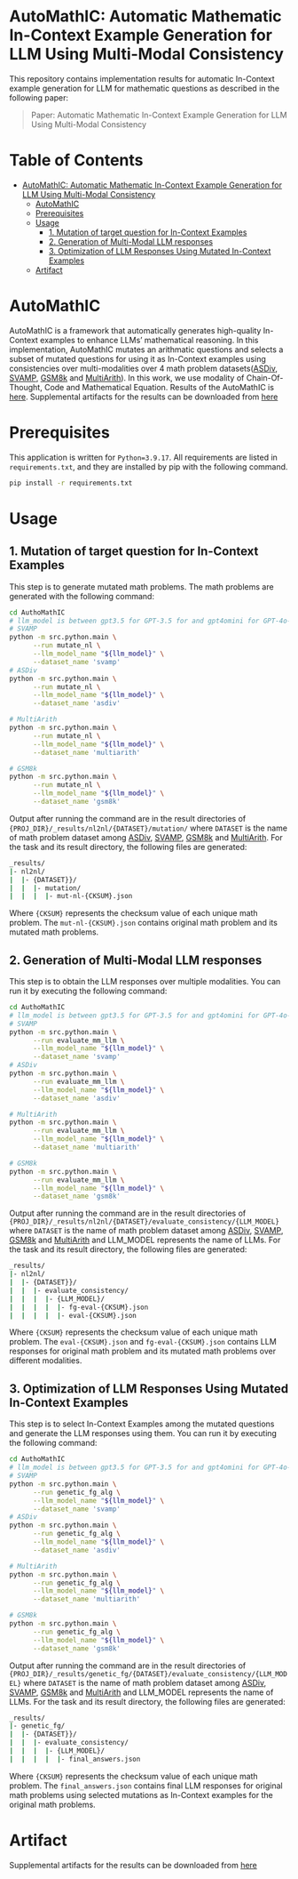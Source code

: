 # AutoMathIC: Automatic Mathematic In-Context Example Generation for LLM Using Multi-Modal Consistency

This repository contains implementation results for automatic In-Context example generation for LLM for mathematic questions as described in the following paper:

> Paper: Automatic Mathematic In-Context Example Generation for LLM Using Multi-Modal Consistency

Table of Contents
=================

   * [AutoMathIC: Automatic Mathematic In-Context Example Generation for LLM Using Multi-Modal Consistency](#automathic-ic-generation)
      * [AutoMathIC](#automathic)
      * [Prerequisites](#prerequisites)
      * [Usage](#usage)
         * [1. Mutation of target question for In-Context Examples](#1-mutation-of-target-question-for-in-context-examples)
         * [2. Generation of Multi-Modal LLM responses](#2-generation-of-multi-modal-llm-responses)
         * [3. Optimization of LLM Responses Using Mutated In-Context Examples](#3-optimization-of-llm-responses-using-mutated-in-context-examples)
      * [Artifact](#artifact)

# AutoMathIC

AutoMathIC is a framework that automatically generates high-quality In-
Context examples to enhance LLMs’ mathematical reasoning. In this implementation, AutoMathIC mutates an arithmatic questions and selects a subset of mutated questions for using it as In-Context examples using consistencies over multi-modalities over 4 math problem datasets([ASDiv](https://aclanthology.org/2020.acl-main.92/), [SVAMP](https://arxiv.org/abs/2103.07191), [GSM8k](https://arxiv.org/abs/2110.14168) and [MultiArith](https://arxiv.org/abs/1608.01413)). In this work, we use modality of Chain-Of-Thought, Code and Mathematical Equation.
Results of the AutoMathIC is [here](_results/README.md). Supplemental artifacts for the results can be downloaded from [here](_downloads/README.md)

Prerequisites
=================
This application is written for ```Python=3.9.17```. All requirements are listed in ```requirements.txt```, and they are installed by pip with the following command.
```bash
pip install -r requirements.txt
```

Usage
=================
## 1. Mutation of target question for In-Context Examples
This step is to generate mutated math problems. 
The math problems are generated with the following command:
```bash
cd AuthoMathIC
# llm_model is between gpt3.5 for GPT-3.5 for and gpt4omini for GPT-4o-mini
# SVAMP
python -m src.python.main \
      --run mutate_nl \
      --llm_model_name "${llm_model}" \
      --dataset_name 'svamp'
# ASDiv
python -m src.python.main \
      --run mutate_nl \
      --llm_model_name "${llm_model}" \
      --dataset_name 'asdiv'

# MultiArith
python -m src.python.main \
      --run mutate_nl \
      --llm_model_name "${llm_model}" \
      --dataset_name 'multiarith'

# GSM8k
python -m src.python.main \
      --run mutate_nl \
      --llm_model_name "${llm_model}" \
      --dataset_name 'gsm8k'
```

Output after running the command are in the result directories of `{PROJ_DIR}/_results/nl2nl/{DATASET}/mutation/` where `DATASET` is the name of math problem dataset among [ASDiv](https://aclanthology.org/2020.acl-main.92/), [SVAMP](https://arxiv.org/abs/2103.07191), [GSM8k](https://arxiv.org/abs/2110.14168) and [MultiArith](https://arxiv.org/abs/1608.01413). 
For the task and its result directory, the following files are generated:
```bash
_results/
|- nl2nl/
|  |- {DATASET}}/
|  |  |- mutation/
|  |  |  |- mut-nl-{CKSUM}.json
``` 
Where `{CKSUM}` represents the checksum value of each unique math problem.
The `mut-nl-{CKSUM}.json` contains original math problem and its mutated math problems.

## 2. Generation of Multi-Modal LLM responses
This step is to obtain the LLM responses over multiple modalities. You can run it by executing the following command:
```bash
cd AuthoMathIC
# llm_model is between gpt3.5 for GPT-3.5 for and gpt4omini for GPT-4o-mini
# SVAMP
python -m src.python.main \
      --run evaluate_mm_llm \
      --llm_model_name "${llm_model}" \
      --dataset_name 'svamp'
# ASDiv
python -m src.python.main \
      --run evaluate_mm_llm \
      --llm_model_name "${llm_model}" \
      --dataset_name 'asdiv'

# MultiArith
python -m src.python.main \
      --run evaluate_mm_llm \
      --llm_model_name "${llm_model}" \
      --dataset_name 'multiarith'

# GSM8k
python -m src.python.main \
      --run evaluate_mm_llm \
      --llm_model_name "${llm_model}" \
      --dataset_name 'gsm8k'
```

Output after running the command are in the result directories of `{PROJ_DIR}/_results/nl2nl/{DATASET}/evaluate_consistency/{LLM_MODEL}` where `DATASET` is the name of math problem dataset among [ASDiv](https://aclanthology.org/2020.acl-main.92/), [SVAMP](https://arxiv.org/abs/2103.07191), [GSM8k](https://arxiv.org/abs/2110.14168) and [MultiArith](https://arxiv.org/abs/1608.01413) and LLM_MODEL represents the name of LLMs. 
For the task and its result directory, the following files are generated:
```bash
_results/
|- nl2nl/
|  |- {DATASET}}/
|  |  |- evaluate_consistency/
|  |  |  |- {LLM_MODEL}/
|  |  |  |  |- fg-eval-{CKSUM}.json
|  |  |  |  |- eval-{CKSUM}.json
``` 
Where `{CKSUM}` represents the checksum value of each unique math problem.
The `eval-{CKSUM}.json` and `fg-eval-{CKSUM}.json` contains LLM responses for original math problem and its mutated math problems over different modalities.

## 3. Optimization of LLM Responses Using Mutated In-Context Examples
This step is to select In-Context Examples among the mutated questions and generate the LLM responses using them. You can run it by executing the following command:
```bash
cd AuthoMathIC
# llm_model is between gpt3.5 for GPT-3.5 for and gpt4omini for GPT-4o-mini
# SVAMP
python -m src.python.main \
      --run genetic_fg_alg \
      --llm_model_name "${llm_model}" \
      --dataset_name 'svamp'
# ASDiv
python -m src.python.main \
      --run genetic_fg_alg \
      --llm_model_name "${llm_model}" \
      --dataset_name 'asdiv'

# MultiArith
python -m src.python.main \
      --run genetic_fg_alg \
      --llm_model_name "${llm_model}" \
      --dataset_name 'multiarith'

# GSM8k
python -m src.python.main \
      --run genetic_fg_alg \
      --llm_model_name "${llm_model}" \
      --dataset_name 'gsm8k'
```

Output after running the command are in the result directories of 
`{PROJ_DIR}/_results/genetic_fg/{DATASET}/evaluate_consistency/{LLM_MODEL}` where `DATASET` is the name of math problem dataset among [ASDiv](https://aclanthology.org/2020.acl-main.92/), [SVAMP](https://arxiv.org/abs/2103.07191), [GSM8k](https://arxiv.org/abs/2110.14168) and [MultiArith](https://arxiv.org/abs/1608.01413) and LLM_MODEL represents the name of LLMs. 
For the task and its result directory, the following files are generated:
```bash
_results/
|- genetic_fg/
|  |- {DATASET}}/
|  |  |- evaluate_consistency/
|  |  |  |- {LLM_MODEL}/
|  |  |  |  |- final_answers.json
``` 
Where `{CKSUM}` represents the checksum value of each unique math problem.
The `final_answers.json` contains final LLM responses for original math problems using selected mutations as In-Context examples for the original math problems.

Artifact
=================
Supplemental artifacts for the results can be downloaded from [here](https://utdallas.box.com/s/yp9u497zi8ifvo9qshkqiig8t8lvcvem)